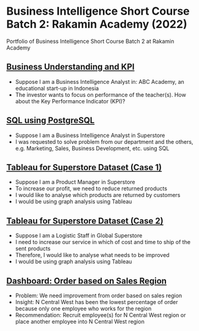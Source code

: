 # Business Intelligence Short Course Batch 2: Rakamin Academy (2022)
Portfolio of Business Intelligence Short Course Batch 2 at Rakamin Academy
## [Business Understanding and KPI](https://github.com/yohset95/BusinessIntelligence_Rakamin/blob/main/1.%20Yohanes_Business%20Understanding%20and%20KPI.pdf)</br>
* Suppose I am a Business Intelligence Analyst in: ABC Academy, an educational start-up in Indonesia
* The investor wants to focus on performance of the teacher(s). How about the Key Performance Indicator (KPI)?
 
## [SQL using PostgreSQL](https://github.com/yohset95/BusinessIntelligence_Rakamin/blob/main/2.%20Yohanes_%20SQL.pdf)</br> 
* Suppose I am a Business Intelligence Analyst in Superstore
* I was requested to solve problem from our department and the others, e.g. Marketing, Sales, Business Development, etc. using SQL

## [Tableau for Superstore Dataset (Case 1)](https://github.com/yohset95/BusinessIntelligence_Rakamin/blob/main/Yohanes%20Setiawan_Tableau_Case1.pdf)</br> 
* Suppose I am a Product Manager in Superstore
* To increase our profit, we need to reduce returned
products
* I would like to analyse which products are returned
by customers
* I would be using graph analysis using Tableau

## [Tableau for Superstore Dataset (Case 2)](https://github.com/yohset95/BusinessIntelligence_Rakamin/blob/main/Yohanes%20Setiawan_Tableau_Case2.pdf)</br>
* Suppose I am a Logistic Staff in Global Superstore
* I need to increase our service in which of cost and time to ship of the sent products
* Therefore, I would like to analyse what needs to be improved
* I would be using graph analysis using Tableau

## [Dashboard: Order based on Sales Region](https://public.tableau.com/app/profile/yohanes.setiawan/viz/Case_Study_Dashboard/Dashboard1?publish=yes)</br>
* Problem: We need improvement from order based on sales region
* Insight: N Central West has been the lowest percentage of order because only one employee who works for the region
* Recommendation: Recruit employee(s) for N Central West region or place another employee into N Central West region